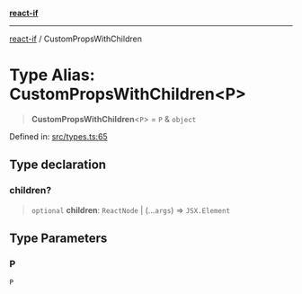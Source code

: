 [**react-if**](../README.md)

***

[react-if](../globals.md) / CustomPropsWithChildren

# Type Alias: CustomPropsWithChildren\<P\>

> **CustomPropsWithChildren**\<`P`\> = `P` & `object`

Defined in: [src/types.ts:65](https://github.com/romac/react-if/blob/1c4104027e4ac21b8809c71ecc3a2c3af48279c8/src/types.ts#L65)

## Type declaration

### children?

> `optional` **children**: `ReactNode` \| (...`args`) => `JSX.Element`

## Type Parameters

### P

`P`
